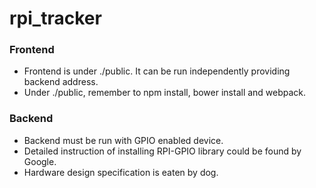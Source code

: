 # rpi_tracker
### Frontend
- Frontend is under ./public. It can be run independently providing backend address.
- Under ./public, remember to npm install, bower install and webpack.

### Backend
- Backend must be run with GPIO enabled device.
- Detailed instruction of installing RPI-GPIO library could be found by Google.
- Hardware design specification is eaten by dog.
